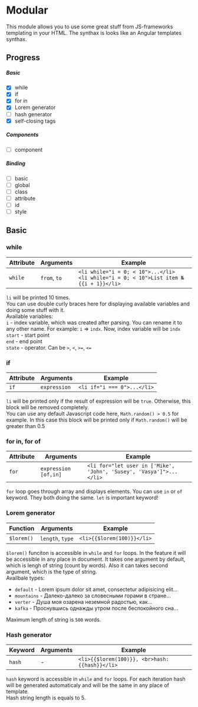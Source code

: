 # Modular

This module allows you to use some great stuff from JS-frameworks templating in your HTML. The synthax is looks like an Angular templates synthax.

## Progress

##### Basic

- [x] while
- [x] if
- [x] for in
- [x] Lorem generator
- [ ] hash generator
- [x] self-closing tags

##### Components

- [ ] component

##### Binding

- [ ] basic
- [ ] global
- [ ] class
- [ ] attribute
- [ ] id
- [ ] style

## Basic

### while
Attribute | Arguments | Example
--------- | --------- | -------
`while` | `from`, `to` | ```<li while="i = 0; < 10">...</li>``` <br> ```<li while="i = 0; < 10">List item №{{i + 1}}</li>```

`li` will be printed 10 times. <br> You can use double curly braces here for displaying available variables and doing some stuff with it. <br> Available variables: <br> `i` - index variable, which was created after parsing. You can rename it to any other name. For example: `i` => `indx`. Now, index variable will be `indx`<br> `start` - start point <Number><br> `end` - end point <Number><br> `state` - operator. Can be `>`, `<`, `>=`, `<=`

### if
Attribute | Arguments | Example
--------- | --------- | -------
`if` | `expression` | ```<li if="i === 0">...</li>```

`li` will be printed only if the result of expression will be `true`. Otherwise, this block will be removed completely. <br> You can use any default Javascript code here, `Math.random() > 0.5` for example. In this case this block will be printed only if `Math.random()` will be greater than 0.5

### for in, for of
Attribute | Arguments | Example
--------- | --------- | -------
`for` | `expression [of,in]` | ```<li for="let user in ['Mike', 'John', 'Susey', 'Vasya']">...</li>```

`for` loop goes through array and displays elements. You can use `in` or `of` keyword. They both doing the same. `let` is important keyword!

### Lorem generator
Function | Arguments | Example
-------- | --------- | -------
`$lorem()` | `length`<number>, `type`<string> | ```<li>{{$lorem(100)}}</li>```

`$lorem()` funciton is accessible in `while` and `for` loops. In the feature it will be accessible in any place in document. It takes one argument by default, which is lengh of string (count by words). Also it can takes second argument, which is the type of string. <br> Availbale types:
- `default` - Lorem ipsum dolor sit amet, consectetur adipisicing elit...
- `mountains` - Далеко-далеко за словесными горами в стране...
- `verter` - Душа моя озарена неземной радостью, как...
- `kafka` - Проснувшись однажды утром после беспокойного сна...

Maximum length of string is `500` words.


### Hash generator
Keyword | Arguments | Example
------- | --------- | -------
`hash` | - | ```<li>{{$lorem(100)}}, <br>hash: {{hash}}</li>```

`hash` keyword is accessible in `while` and `for` loops. For each iteration hash will be generated automaticaly and will be the same in any place of template. <br>
Hash string length is equals to 5.